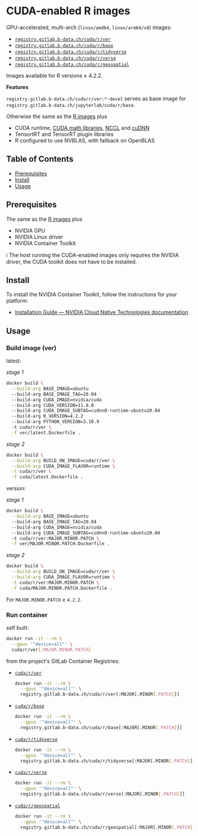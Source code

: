 # CUDA-enabled R images

GPU-accelerated, multi-arch (`linux/amd64`, `linux/arm64/v8`) images:

* [`registry.gitlab.b-data.ch/cuda/r/ver`](https://gitlab.b-data.ch/cuda/r/ver/container_registry)
* [`registry.gitlab.b-data.ch/cuda/r/base`](https://gitlab.b-data.ch/cuda/r/base/container_registry)
* [`registry.gitlab.b-data.ch/cuda/r/tidyverse`](https://gitlab.b-data.ch/cuda/r/tidyverse/container_registry)
* [`registry.gitlab.b-data.ch/cuda/r/verse`](https://gitlab.b-data.ch/cuda/r/verse/container_registry)
* [`registry.gitlab.b-data.ch/cuda/r/geospatial`](https://gitlab.b-data.ch/cuda/r/geospatial/container_registry)

Images available for R versions ≥ 4.2.2.

**Features**

`registry.gitlab.b-data.ch/cuda/r/ver:*-devel` serves as base image for
`registry.gitlab.b-data.ch/jupyterlab/cuda/r/base`.

Otherwise the same as the [R images](README.md#r-docker-stack) plus

* CUDA runtime,
  [CUDA math libraries](https://developer.nvidia.com/gpu-accelerated-libraries),
  [NCCL](https://developer.nvidia.com/nccl) and
  [cuDNN](https://developer.nvidia.com/cudnn)
* TensortRT and TensorRT plugin libraries
* R configured to use NVBLAS, with fallback on OpenBLAS

## Table of Contents

* [Prerequisites](#prerequisites)
* [Install](#install)
* [Usage](#usage)

## Prerequisites

The same as the [R images](README.md#prerequisites) plus

* NVIDIA GPU
* NVIDIA Linux driver
* NVIDIA Container Toolkit

:information_source: The host running the CUDA-enabled images only requires the
NVIDIA driver, the CUDA toolkit does not have to be installed.

## Install

To install the NVIDIA Container Toolkit, follow the instructions for your
platform:

* [Installation Guide &mdash; NVIDIA Cloud Native Technologies documentation](https://docs.nvidia.com/datacenter/cloud-native/container-toolkit/install-guide.html#supported-platforms)

## Usage

### Build image (ver)

latest:

*stage 1*

```bash
docker build \
  --build-arg BASE_IMAGE=ubuntu
  --build-arg BASE_IMAGE_TAG=20.04
  --build-arg CUDA_IMAGE=nvidia/cuda
  --build-arg CUDA_VERSION=11.8.0
  --build-arg CUDA_IMAGE_SUBTAG=cudnn8-runtime-ubuntu20.04
  --build-arg R_VERSION=4.2.2
  --build-arg PYTHON_VERSION=3.10.9
  -t cuda/r/ver \
  -f ver/latest.Dockerfile .
```

*stage 2*

```bash
docker build \
  --build-arg BUILD_ON_IMAGE=cuda/r/ver \
  --build-arg CUDA_IMAGE_FLAVOR=runtime \
  -t cuda/r/ver \
  -f cuda/latest.Dockerfile .
```

version:

*stage 1*

```bash
docker build \
  --build-arg BASE_IMAGE=ubuntu
  --build-arg BASE_IMAGE_TAG=20.04
  --build-arg CUDA_IMAGE=nvidia/cuda
  --build-arg CUDA_IMAGE_SUBTAG=cudnn8-runtime-ubuntu20.04
  -t cuda/r/ver:MAJOR.MINOR.PATCH \
  -f ver/MAJOR.MINOR.PATCH.Dockerfile .
```

*stage 2*

```bash
docker build \
  --build-arg BUILD_ON_IMAGE=cuda/r/ver \
  --build-arg CUDA_IMAGE_FLAVOR=runtime \
  -t cuda/r/ver:MAJOR.MINOR.PATCH \
  -f cuda/MAJOR.MINOR.PATCH.Dockerfile .
```

For `MAJOR.MINOR.PATCH` ≥ `4.2.2`.

### Run container

self built:

```bash
docker run -it --rm \
  --gpus '"device=all"' \
  cuda/r/ver[:MAJOR.MINOR.PATCH]
```

from the project's GitLab Container Registries:

* [`cuda/r/ver`](https://gitlab.b-data.ch/cuda/r/ver/container_registry)  
  ```bash
  docker run -it --rm \
    --gpus '"device=all"' \
    registry.gitlab.b-data.ch/cuda/r/ver[:MAJOR[.MINOR[.PATCH]]]
  ```
* [`cuda/r/base`](https://gitlab.b-data.ch/cuda/r/base/container_registry)  
  ```bash
  docker run -it --rm \
    --gpus '"device=all"' \
    registry.gitlab.b-data.ch/cuda/r/base[:MAJOR[.MINOR[.PATCH]]]
  ```
* [`cuda/r/tidyverse`](https://gitlab.b-data.ch/cuda/r/tidyverse/container_registry)  
  ```bash
  docker run -it --rm \
    --gpus '"device=all"' \
    registry.gitlab.b-data.ch/cuda/r/tidyverse[:MAJOR[.MINOR[.PATCH]]]
  ```
* [`cuda/r/verse`](https://gitlab.b-data.ch/cuda/r/verse/container_registry)  
  ```bash
  docker run -it --rm \
    --gpus '"device=all"' \
    registry.gitlab.b-data.ch/cuda/r/verse[:MAJOR[.MINOR[.PATCH]]]
  ```
* [`cuda/r/geospatial`](https://gitlab.b-data.ch/cuda/r/geospatial/container_registry)  
  ```bash
  docker run -it --rm \
    --gpus '"device=all"' \
    registry.gitlab.b-data.ch/cuda/r/geospatial[:MAJOR[.MINOR[.PATCH]]]
  ```
